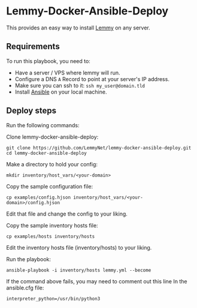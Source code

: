 # Lemmy-Docker-Ansible-Deploy

This provides an easy way to install [Lemmy](https://github.com/LemmyNet/lemmy) on any server.

## Requirements

To run this playbook, you need to:

- Have a server / VPS where lemmy will run.
- Configure a DNS `A` Record to point at your server's IP address.
- Make sure you can ssh to it: `ssh my_user@domain.tld`
- Install [Ansible](https://www.ansible.com/) on your local machine.


## Deploy steps

Run the following commands:


Clone lemmy-docker-ansible-deploy: 

```
git clone https://github.com/LemmyNet/lemmy-docker-ansible-deploy.git
cd lemmy-docker-ansible-deploy
```

Make a directory to hold your config: 

`mkdir inventory/host_vars/<your-domain>`

Copy the sample configuration file:

`cp examples/config.hjson inventory/host_vars/<your-domain>/config.hjson`

Edit that file and change the config to your liking.

Copy the sample inventory hosts file:

`cp examples/hosts inventory/hosts`

Edit the inventory hosts file (inventory/hosts) to your liking.

Run the playbook: 

`ansible-playbook -i inventory/hosts lemmy.yml --become`

If the command above fails, you may need to comment out this line In the ansible.cfg file:

`interpreter_python=/usr/bin/python3`
